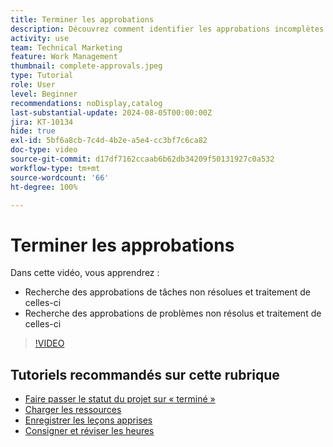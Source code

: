 ```yaml
---
title: Terminer les approbations
description: Découvrez comment identifier les approbations incomplètes et les résoudre afin de pouvoir clôturer votre projet dans  [!DNL  Workfront].
activity: use
team: Technical Marketing
feature: Work Management
thumbnail: complete-approvals.jpeg
type: Tutorial
role: User
level: Beginner
recommendations: noDisplay,catalog
last-substantial-update: 2024-08-05T00:00:00Z
jira: KT-10134
hide: true
exl-id: 5bf6a8cb-7c4d-4b2e-a5e4-cc3bf7c6ca82
doc-type: video
source-git-commit: d17df7162ccaab6b62db34209f50131927c0a532
workflow-type: tm+mt
source-wordcount: '66'
ht-degree: 100%

---
```


# Terminer les approbations

Dans cette vidéo, vous apprendrez :

* Recherche des approbations de tâches non résolues et traitement de celles-ci
* Recherche des approbations de problèmes non résolus et traitement de celles-ci

>[!VIDEO](https://video.tv.adobe.com/v/3439422/?quality=12&learn=on&enablevpops)

## Tutoriels recommandés sur cette rubrique

* [Faire passer le statut du projet sur « terminé »](/help/manage-work/projects/change-the-project-status.md)
* [Charger les ressources](/help/manage-work/close-a-project/upload-assets.md)
* [Enregistrer les leçons apprises](/help/manage-work/close-a-project/lessons-learned-from-closing-a-project.md)
* [Consigner et réviser les heures](/help/manage-work/close-a-project/log-and-review-hours.md)

